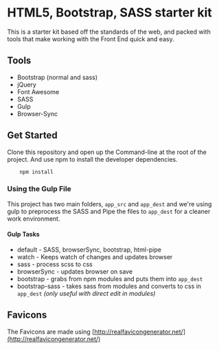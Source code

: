 # HTML5, Bootstrap, SASS starter kit
This is a starter kit based off the standards of the web, 
and packed with tools that make working with the Front End quick and easy.

## Tools
* Bootstrap (normal and sass)
* jQuery
* Font Awesome
* SASS
* Gulp
* Browser-Sync

## Get Started

Clone this repository and open up the Command-line at the root of the project.
And use npm to install the developer dependencies.

```
    npm install
```

### Using the Gulp File
This project has two main folders, ``app_src`` and ``app_dest`` and we're using gulp to
preprocess the SASS and Pipe the files to ``app_dest`` for a cleaner work environment.

#### Gulp Tasks
* default - SASS, browserSync, bootstrap, html-pipe
* watch - Keeps watch of changes and updates browser
* sass - process scss to css
* browserSync - updates browser on save
* bootstrap - grabs from npm modules and puts them into ``app_dest``
* bootstrap-sass - takes sass from modules and converts to css in ``app_dest`` *(only useful with direct edit in modules)*

## Favicons
The Favicons are made using [http://realfavicongenerator.net/](http://realfavicongenerator.net/) 